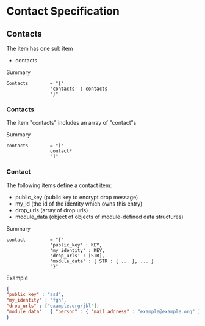 # Contact Specification

## Contacts

The item has one sub item
* contacts

Summary

    Contacts        = "{"
                    'contacts' : contacts
                    "}"

### Contacts

The item "contacts" includes an array of "contact"s

Summary

    contacts        = "["
                    contact*
                    "]"

### Contact

The following items define a contact item:

* public_key (public key to encrypt drop message)
* my_id (the id of the identity which owns this entry)
* drop_urls (array of drop urls)
* module_data (object of objects of module-defined data structures)

Summary

    contact         = "{"
                    'public_key' : KEY,
                    'my_identity' : KEY,
                    'drop_urls' : [STR],
                    'module_data' : { STR : { ... }, ... }
                    "}"

Example

```json
{
"public_key" : "asd",
"my_identity" : "fgh",
"drop_urls" : ["example.org/jkl"],
"module_data" : { "person" : { "mail_address" : "example@example.org" } }
}
```